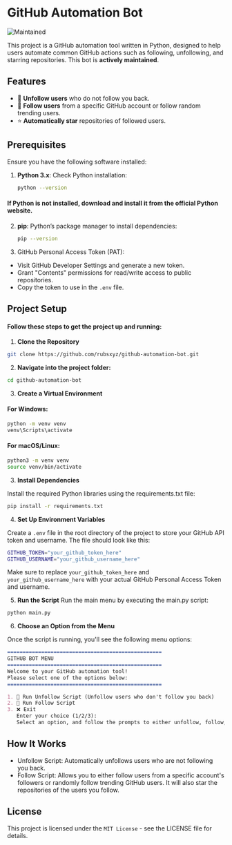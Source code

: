 # GitHub Automation Bot

![Maintained](https://img.shields.io/badge/Maintained-yes-green.svg)

This project is a GitHub automation tool written in Python, designed to help users automate common GitHub actions such as following, unfollowing, and starring repositories. This bot is **actively maintained**.

## Features

- 🧹 **Unfollow users** who do not follow you back.
- 👥 **Follow users** from a specific GitHub account or follow random trending users.
- ⭐ **Automatically star** repositories of followed users.

## Prerequisites

Ensure you have the following software installed:

1. **Python 3.x**: Check Python installation:

   ```bash
   python --version
   ```

#### If Python is not installed, download and install it from the official Python website.

2. **pip**: Python’s package manager to install dependencies:

   ```bash
   pip --version
   ```

3. GitHub Personal Access Token (PAT):

- Visit GitHub Developer Settings and generate a new token.
- Grant "Contents" permissions for read/write access to public repositories.
- Copy the token to use in the `.env` file.

## Project Setup

#### Follow these steps to get the project up and running:

1. **Clone the Repository**

```bash
git clone https://github.com/rubsxyz/github-automation-bot.git
```

2. **Navigate into the project folder:**

```bash
cd github-automation-bot
```

3. **Create a Virtual Environment**

#### For Windows:

```bash
python -m venv venv
venv\Scripts\activate
```

#### For macOS/Linux:

```bash
python3 -m venv venv
source venv/bin/activate
```

3. **Install Dependencies**

Install the required Python libraries using the requirements.txt file:

```bash
pip install -r requirements.txt
```

4. **Set Up Environment Variables**

Create a `.env` file in the root directory of the project to store your GitHub API token and username. The file should look like this:

```bash
GITHUB_TOKEN="your_github_token_here"
GITHUB_USERNAME="your_github_username_here"
```

Make sure to replace `your_github_token_here` and `your_github_username_here` with your actual GitHub Personal Access Token and username.

5. **Run the Script**
   Run the main menu by executing the main.py script:

```bash
python main.py
```

6. **Choose an Option from the Menu**

Once the script is running, you'll see the following menu options:

```markdown
==================================================
GITHUB BOT MENU
==================================================
Welcome to your GitHub automation tool!
Please select one of the options below:
==================================================

1. 🧹 Run Unfollow Script (Unfollow users who don't follow you back)
2. 👥 Run Follow Script
3. ❌ Exit
   Enter your choice (1/2/3):
   Select an option, and follow the prompts to either unfollow, follow, or exit the program.
```

## How It Works

- Unfollow Script: Automatically unfollows users who are not following you back.
- Follow Script: Allows you to either follow users from a specific account's followers or randomly follow trending GitHub users. It will also star the repositories of the users you follow.

## License

This project is licensed under the `MIT License` - see the LICENSE file for details.
